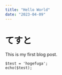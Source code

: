 ```yaml
---
title: "Hello World"
date: "2023-04-09"
---
```


# てすと

This is my first blog post.

```php:test.php
$test = 'hogefuga';
echo($test);
```
